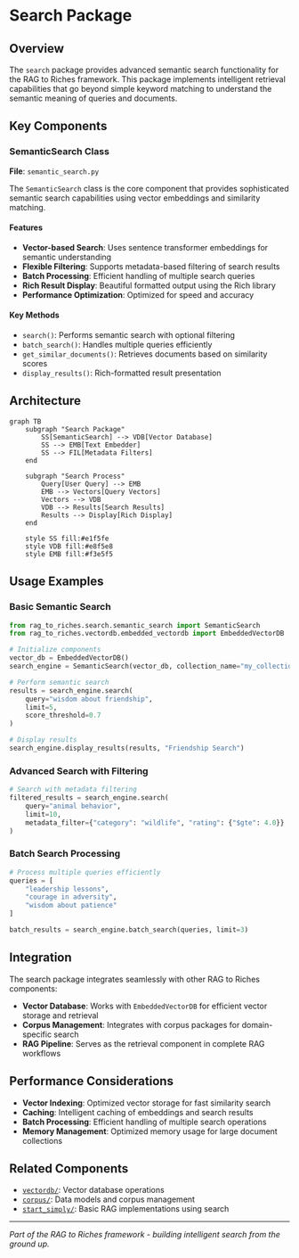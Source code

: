 # Search Package

## Overview

The `search` package provides advanced semantic search functionality for the RAG to Riches framework. This package implements intelligent retrieval capabilities that go beyond simple keyword matching to understand the semantic meaning of queries and documents.

## Key Components

### SemanticSearch Class

**File**: `semantic_search.py`

The `SemanticSearch` class is the core component that provides sophisticated semantic search capabilities using vector embeddings and similarity matching.

#### Features

- **Vector-based Search**: Uses sentence transformer embeddings for semantic understanding
- **Flexible Filtering**: Supports metadata-based filtering of search results
- **Batch Processing**: Efficient handling of multiple search queries
- **Rich Result Display**: Beautiful formatted output using the Rich library
- **Performance Optimization**: Optimized for speed and accuracy

#### Key Methods

- `search()`: Performs semantic search with optional filtering
- `batch_search()`: Handles multiple queries efficiently
- `get_similar_documents()`: Retrieves documents based on similarity scores
- `display_results()`: Rich-formatted result presentation

## Architecture

```mermaid
graph TB
    subgraph "Search Package"
        SS[SemanticSearch] --> VDB[Vector Database]
        SS --> EMB[Text Embedder]
        SS --> FIL[Metadata Filters]
    end
    
    subgraph "Search Process"
        Query[User Query] --> EMB
        EMB --> Vectors[Query Vectors]
        Vectors --> VDB
        VDB --> Results[Search Results]
        Results --> Display[Rich Display]
    end
    
    style SS fill:#e1f5fe
    style VDB fill:#e8f5e8
    style EMB fill:#f3e5f5
```

## Usage Examples

### Basic Semantic Search

```python
from rag_to_riches.search.semantic_search import SemanticSearch
from rag_to_riches.vectordb.embedded_vectordb import EmbeddedVectorDB

# Initialize components
vector_db = EmbeddedVectorDB()
search_engine = SemanticSearch(vector_db, collection_name="my_collection")

# Perform semantic search
results = search_engine.search(
    query="wisdom about friendship",
    limit=5,
    score_threshold=0.7
)

# Display results
search_engine.display_results(results, "Friendship Search")
```

### Advanced Search with Filtering

```python
# Search with metadata filtering
filtered_results = search_engine.search(
    query="animal behavior",
    limit=10,
    metadata_filter={"category": "wildlife", "rating": {"$gte": 4.0}}
)
```

### Batch Search Processing

```python
# Process multiple queries efficiently
queries = [
    "leadership lessons",
    "courage in adversity", 
    "wisdom about patience"
]

batch_results = search_engine.batch_search(queries, limit=3)
```

## Integration

The search package integrates seamlessly with other RAG to Riches components:

- **Vector Database**: Works with `EmbeddedVectorDB` for efficient vector storage and retrieval
- **Corpus Management**: Integrates with corpus packages for domain-specific search
- **RAG Pipeline**: Serves as the retrieval component in complete RAG workflows

## Performance Considerations

- **Vector Indexing**: Optimized vector storage for fast similarity search
- **Caching**: Intelligent caching of embeddings and search results
- **Batch Processing**: Efficient handling of multiple search operations
- **Memory Management**: Optimized memory usage for large document collections

## Related Components

- [`vectordb/`](../vectordb/index.md): Vector database operations
- [`corpus/`](../corpus/index.md): Data models and corpus management
- [`start_simply/`](../start_simply/index.md): Basic RAG implementations using search

---

*Part of the RAG to Riches framework - building intelligent search from the ground up.* 